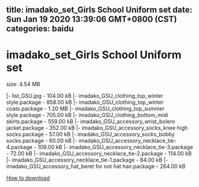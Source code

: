 
title: imadako_set_Girls School Uniform set
date: Sun Jan 19 2020 13:39:06 GMT+0800 (CST)    
categories: baidu
---

# imadako_set_Girls School Uniform set
size: 4.54 MB
 
 
|- list_GSU.jpg - 104.00 kB
|- imadako_GSU_clothing_top_winter style.package - 858.00 kB
|- imadako_GSU_clothing_top_winter coats.package - 1.20 MB
|- imadako_GSU_clothing_top_summer style.package - 705.00 kB
|- imadako_GSU_clothing_bottom_midi skirts.package - 559.00 kB
|- imadako_GSU_accessory_wrist_bolero jacket.package - 352.00 kB
|- imadako_GSU_accessory_socks_knee high socks.package - 57.00 kB
|- imadako_GSU_accessory_socks_bobby socks.package - 60.00 kB
|- imadako_GSU_accessory_necklace_tie-4.package - 109.00 kB
|- imadako_GSU_accessory_necklace_tie-3.package - 72.00 kB
|- imadako_GSU_accessory_necklace_tie-2.package - 114.00 kB
|- imadako_GSU_accessory_necklace_tie-1.package - 84.00 kB
|- imadako_GSU_accessory_hat_beret for not hat hair.package - 264.00 kB

[How to download](https://bpcam.bemobtrk.com/go/2ceec3aa-1ca2-46d6-b9ff-aaa5c184517c?jno=739)